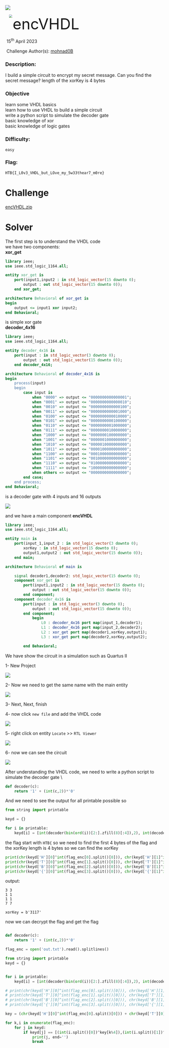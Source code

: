 ![](assets/images/banner.png)

<img src="assets/images/htb.png" style="margin-left: 20px; zoom: 60%;" align=left /> <font size="10">encVHDL</font>

​ 15<sup>th</sup> April 2023

​ Challenge Author(s): [mohnad0B](https://app.hackthebox.com/profile/505576)

### Description:

I build a simple circuit to encrypt my secret message. Can you find the secret message?
length of the xorKey is 4 bytes

### Objective

learn some VHDL basics \
learn how to use VHDL to build a simple circuit \
write a python script to simulate the decoder gate \
basic knowledge of xor \
basic knowledge of logic gates

### Difficulty:

`easy`

### Flag:

`HTB{I_L0v3_VHDL_but_LOve_my_5w33thear7_m0re}`

# Challenge

[encVHDL.zip](https://files.fm/u/6x2p8efbf)

# Solver

The first step is to understand the VHDL code \
we have two components: \
**xor_get**

```vhdl
library ieee;
use ieee.std_logic_1164.all;

entity xor_get is
    port(input1,input2 : in std_logic_vector(15 downto 0);
        output : out std_logic_vector(15 downto 0));
    end xor_get;

architecture Behavioral of xor_get is
begin
    output <= input1 xor input2;
end Behavioral;
```

is simple xor gate \
**decoder_4x16**

```vhdl
library ieee;
use ieee.std_logic_1164.all;

entity decoder_4x16 is
    port(input : in std_logic_vector(3 downto 0);
        output : out std_logic_vector(15 downto 0));
    end decoder_4x16;

architecture Behavioral of decoder_4x16 is
begin
    process(input)
    begin
        case input is
            when "0000" => output <= "0000000000000001";
            when "0001" => output <= "0000000000000010";
            when "0010" => output <= "0000000000000100";
            when "0011" => output <= "0000000000001000";
            when "0100" => output <= "0000000000010000";
            when "0101" => output <= "0000000000100000";
            when "0110" => output <= "0000000001000000";
            when "0111" => output <= "0000000010000000";
            when "1000" => output <= "0000000100000000";
            when "1001" => output <= "0000001000000000";
            when "1010" => output <= "0000010000000000";
            when "1011" => output <= "0000100000000000";
            when "1100" => output <= "0001000000000000";
            when "1101" => output <= "0010000000000000";
            when "1110" => output <= "0100000000000000";
            when "1111" => output <= "1000000000000000";
            when others => output <= "0000000000000000";
        end case;
    end process;
end Behavioral;
```

is a decoder gate with 4 inputs and 16 outputs

<img src="assets/images/decoder4x16.png" />

and we have a main component **encVHDL**

```vhdl
library ieee;
use ieee.std_logic_1164.all;

entity main is
    port(input_1,input_2 : in std_logic_vector(3 downto 0);
        xorKey : in std_logic_vector(15 downto 0);
        output1,output2 : out std_logic_vector(15 downto 0));
    end main;

architecture Behavioral of main is

    signal decoder1,decoder2: std_logic_vector(15 downto 0);
    component xor_get is
        port(input1,input2 : in std_logic_vector(15 downto 0);
            output : out std_logic_vector(15 downto 0));
        end component;
    component decoder_4x16 is
        port(input : in std_logic_vector(3 downto 0);
            output : out std_logic_vector(15 downto 0));
        end component;
            begin
                L0 : decoder_4x16 port map(input_1,decoder1);
                L1 : decoder_4x16 port map(input_2,decoder2);
                L2 : xor_get port map(decoder1,xorKey,output1);
                L3 : xor_get port map(decoder2,xorKey,output2);

        end Behavioral;
```

We have show the circuit in a simulation such as Quartus II

1- New Project

<img src="assets/images/newProject.jpg" />

2- Now we need to get the same name with the main entity

<img src="assets/images/newProject1.jpg" />

3- Next, Next, finish

4- now click `new file` and add the VHDL code

<img src="assets/images/newProject2.jpg" />

5- right click on entity `Locate` >> `RTL Viewer`

<img src="assets/images/newProject3.jpg" />

6- now we can see the circuit

<img src="assets/images/newProject4.jpg" />

After understanding the VHDL code, we need to write a python script to simulate the decoder gate \

```python
def decoder(c):
    return '1' + (int(c,2))*'0'
```

And we need to see the output for all printable possible so

```python
from string import printable

keyd = {}

for i in printable:
    keyd[i] = [int(decoder(bin(ord(i))[2:].zfill(8)[:4]),2), int(decoder(bin(ord(i))[2:].zfill(8)[4:]),2)]

```

the flag start with `HTB{` so we need to find the first 4 bytes of the flag and the xorKey length is 4 bytes so we can find the xorKey

```python
print(chr(keyd['H'][0]^int(flag_enc[0].split()[0])), chr(keyd['H'][1]^int(flag_enc[0].split()[1])))
print(chr(keyd['T'][0]^int(flag_enc[1].split()[0])), chr(keyd['T'][1]^int(flag_enc[1].split()[1])))
print(chr(keyd['B'][0]^int(flag_enc[2].split()[0])), chr(keyd['B'][1]^int(flag_enc[2].split()[1])))
print(chr(keyd['{'][0]^int(flag_enc[3].split()[0])), chr(keyd['{'][1]^int(flag_enc[3].split()[1])))
```

output:

```
3 3
1 1
1 1
7 7
```

`xorKey = b'3117'`

now we can decrypt the flag and get the flag

```python

def decoder(c):
    return '1' + (int(c,2))*'0'

flag_enc = open('out.txt').read().splitlines()

from string import printable
keyd = {}


for i in printable:
    keyd[i] = [int(decoder(bin(ord(i))[2:].zfill(8)[:4]),2), int(decoder(bin(ord(i))[2:].zfill(8)[4:]),2)]

# print(chr(keyd['H'][0]^int(flag_enc[0].split()[0])), chr(keyd['H'][1]^int(flag_enc[0].split()[1])))
# print(chr(keyd['T'][0]^int(flag_enc[1].split()[0])), chr(keyd['T'][1]^int(flag_enc[1].split()[1])))
# print(chr(keyd['B'][0]^int(flag_enc[2].split()[0])), chr(keyd['B'][1]^int(flag_enc[2].split()[1])))
# print(chr(keyd['{'][0]^int(flag_enc[3].split()[0])), chr(keyd['{'][1]^int(flag_enc[3].split()[1])))

key = (chr(keyd['H'][0]^int(flag_enc[0].split()[0])) + chr(keyd['T'][0]^int(flag_enc[1].split()[0])) + chr(keyd['B'][0]^int(flag_enc[2].split()[0])) + chr(keyd['{'][0]^int(flag_enc[3].split()[0]))).encode()

for k,i in enumerate(flag_enc):
    for j in keyd:
        if keyd[j] == [(int(i.split()[0])^key[k%4]),(int(i.split()[1])^key[k%4])]:
            print(j, end='')
            break
```
